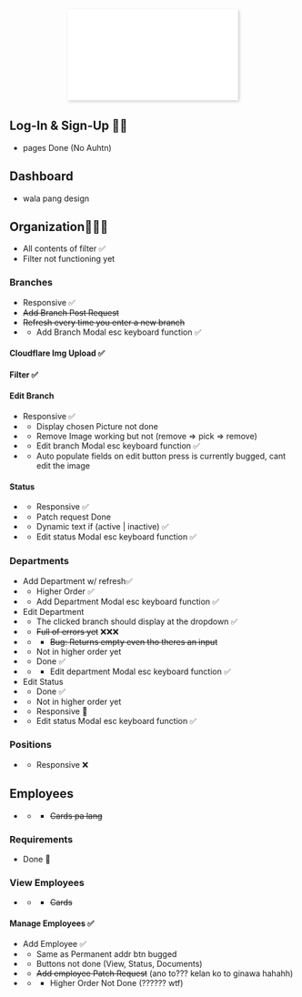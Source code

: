 <div style="text-align: center;">
  <img src="./main/src/assets/logo.png" alt="Logo" style="width: 300px; height: auto; box-shadow: 2px 2px 5px rgba(0, 0, 0, 0.2);">
</div>




## **Log-In & Sign-Up** 💯🥉
- pages Done (No Auhtn)

## **Dashboard** 
- wala pang design

## **Organization**💯🥉🥈 <br>
- All contents of filter ✅
- Filter not functioning yet
### Branches <br>
 -  Responsive ✅
 - ~~Add Branch Post Request~~ <br>
 - ~~Refresh every time you enter a new branch~~
- - Add Branch Modal esc keyboard function ✅
#### Cloudflare Img Upload ✅
#### Filter ✅
 #### Edit Branch
 - Responsive ✅
 - - Display chosen Picture not done
 - - Remove Image working but not (remove => pick => remove)
 - - Edit branch Modal esc keyboard function ✅
 - - Auto populate fields on edit button press is currently bugged, cant edit the image
 #### Status 
 - - Responsive ✅
 - - Patch request Done
 - - Dynamic text if (active | inactive) ✅
 - - Edit status Modal esc keyboard function ✅
### Departments <br>
- Add Department w/ refresh✅
- - Higher Order ✅
- - Add Department Modal esc keyboard function ✅
- Edit Department
- - The clicked branch should display at the dropdown ✅
- - ~~Full of errors yet~~ ❌❌❌
- - - ~~Bug: Returns empty even tho theres an input~~
- - Not in higher order yet
- - Done ✅
- - - Edit department Modal esc keyboard function ✅
- Edit Status
- - Done ✅
- - Not in higher order yet
- - Responsive 🥉
- - Edit status Modal esc keyboard function ✅
### Positions <br>
- - Responsive ❌
  
 
## **Employees** <br>
- - -  ~~Cards pa lang~~ 
### Requirements <br>
- Done 💯
### View Employees 
- - - ~~Cards~~
#### Manage Employees ✅
-  Add Employee ✅
- -  Same as Permanent addr btn bugged
- -  Buttons not done (View, Status, Documents)
- - ~~Add employee Patch Request~~ (ano to??? kelan ko to ginawa hahahh)
- - - Higher Order Not Done (?????? wtf)


